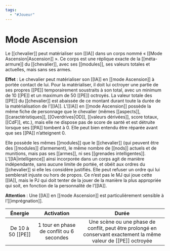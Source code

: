 ```yaml
---
tags:
  - "#Joueur"
---
```

# Mode Ascension

Le [[chevalier]] peut matérialiser son [[IA]] dans un corps nommé « [[Mode Ascension|Ascension]] ». Ce corps est une réplique exacte de la [[méta-armure]] du [[chevalier]], avec ses [[modules]], ses valeurs totales et actuelles, mais sans ses armes.

**Effet** : Le chevalier peut matérialiser son [[IA]] en [[mode Ascension]] à portée contact de lui. Pour la matérialiser, il doit lui octroyer une partie de ses propres [[PE]] temporairement soustraits à son total, avec un minimum de 10 [[PE]] et un maximum de 50 [[PE]] octroyés. La valeur totale des [[PE]] du [[chevalier]] est abaissée de ce montant durant toute la durée de la matérialisation de l’[[IA]]. L’[[IA]] en [[mode Ascension]] possède la même fiche de personnage que le chevalier (mêmes [[aspects]], [[caractéristiques]], [[Overdrives|OD]], [[valeurs dérivées]], score totaux, [[CdF]], etc.), mais elle ne dispose pas de score de santé et est détruite lorsque ses [[PA]] tombent à 0. Elle peut bien entendu être réparée avant que ses [[PA]] n’atteignent 0.

Elle possède les mêmes [[modules]] que le [[chevalier]] (qui peuvent être des [[modules]] d’armement), le même nombre de [[nods]] actuels et de munitions, mais pas ses [[armes]], ni ses [[grenades intelligentes]]. L’[[IA|intelligence]] ainsi incorporée dans un corps agit de manière indépendante, sans aucune limite de portée, et obéit aux ordres du [[chevalier]] si elle les considère justifiés. Elle peut refuser un ordre qui lui semblerait injuste ou hors de propos. Ce n’est pas le MJ qui joue cette [[IA]], mais le PJ qui doit tenter de la jouer de la manière la plus appropriée qui soit, en fonction de la personnalité de l’[[IA]].

**Attention** : Une [[IA]] en [[mode Ascension]] est particulièrement sensible à l’[[imprégnation]].

|      Énergie      |                Activation                |                                                      Durée                                                       |
| :---------------: | :--------------------------------------: | :--------------------------------------------------------------------------------------------------------------: |
| De 10 à 50 [[PE]] | 1 tour en phase de conflit ou 6 secondes | Une scène ou une phase de conflit, peut être prolongé en conservant exactement la même valeur de [[PE]] octroyée |
